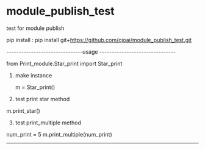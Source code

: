 # module_publish_test
test for module publish

pip install : pip install git+https://github.com/cjoai/module_publish_test.git

-------------------------------usage -------------------------------

from Print_module.Star_print import Star_print

1. make instance 

   m = Star_print()
   
2. test print star method

  m.print_star()
  
3. test print_multiple method

  num_print = 5
  m.print_multiple(num_print)
  
------------------------------------------------------------------

